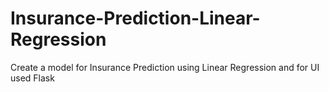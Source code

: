 # Insurance-Prediction-Linear-Regression
Create a model for Insurance Prediction using Linear Regression and for UI used Flask
